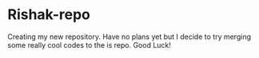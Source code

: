 # Rishak-repo
Creating my new repository.
Have no plans yet but I decide to try merging some really cool codes to the is repo.
Good Luck!
